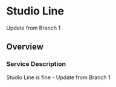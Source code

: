 # Studio Line #
Update from Branch 1
## Overview ##

### Service Description ###
Studio Line is fine - Update from Branch 1
